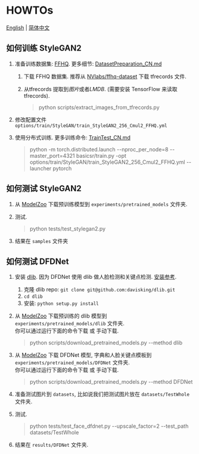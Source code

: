 # HOWTOs

[English](HOWTOs.md) | [简体中文](HOWTOs_CN.md)

## 如何训练 StyleGAN2

1. 准备训练数据集: [FFHQ](https://github.com/NVlabs/ffhq-dataset). 更多细节: [DatasetPreparation_CN.md](DatasetPreparation_CN.md#StyleGAN2)
    1. 下载 FFHQ 数据集. 推荐从 [NVlabs/ffhq-dataset](https://github.com/NVlabs/ffhq-dataset) 下载 tfrecords 文件.
    1. 从tfrecords 提取到*图片*或者*LMDB*. (需要安装 TensorFlow 来读取 tfrecords).

        > python scripts/extract_images_from_tfrecords.py

1. 修改配置文件 `options/train/StyleGAN/train_StyleGAN2_256_Cmul2_FFHQ.yml`
1. 使用分布式训练. 更多训练命令: [TrainTest_CN.md](TrainTest_CN.md)

    > python -m torch.distributed.launch --nproc_per_node=8 --master_port=4321 basicsr/train.py -opt options/train/StyleGAN/train_StyleGAN2_256_Cmul2_FFHQ.yml --launcher pytorch

## 如何测试 StyleGAN2

1. 从 [ModelZoo](https://drive.google.com/drive/folders/15DgDtfaLASQ3iAPJEVHQF49g9msexECG?usp=sharing) 下载预训练模型到 `experiments/pretrained_models` 文件夹.
1. 测试.

    > python tests/test_stylegan2.py

1. 结果在 `samples` 文件夹

## 如何测试 DFDNet

1. 安装 [dlib](http://dlib.net/). 因为 DFDNet 使用 dlib 做人脸检测和关键点检测. [安装参考](https://github.com/davisking/dlib).
    1. 克隆 dlib repo: `git clone git@github.com:davisking/dlib.git`
    1. `cd dlib`
    1. 安装: `python setup.py install`
2. 从 [ModelZoo](https://drive.google.com/drive/folders/15DgDtfaLASQ3iAPJEVHQF49g9msexECG?usp=sharing) 下载预训练的 dlib 模型到 `experiments/pretrained_models/dlib` 文件夹.<br>
    你可以通过运行下面的命令下载 或 手动下载.

    > python scripts/download_pretrained_models.py --method dlib

3. 从 [ModelZoo](https://drive.google.com/drive/folders/15DgDtfaLASQ3iAPJEVHQF49g9msexECG?usp=sharing) 下载 DFDNet 模型, 字典和人脸关键点模板到 `experiments/pretrained_models/DFDNet` 文件夹.<br>
     你可以通过运行下面的命令下载 或 手动下载.

    > python scripts/download_pretrained_models.py --method DFDNet

4. 准备测试图片到 `datasets`, 比如说我们把测试图片放在 `datasets/TestWhole` 文件夹.
5. 测试.

    >  python tests/test_face_dfdnet.py --upscale_factor=2 --test_path datasets/TestWhole

6. 结果在 `results/DFDNet` 文件夹.

